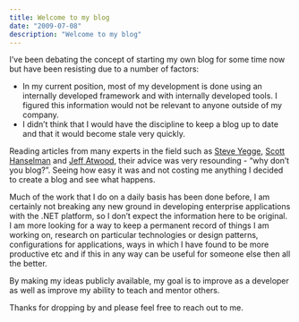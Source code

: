 ```yaml
---
title: Welcome to my blog
date: "2009-07-08"
description: "Welcome to my blog"
---
```


I’ve been debating the concept of starting my own blog for some time now but have been resisting due to a number of factors:

- In my current position, most of my development is done using an internally developed framework and with internally developed tools. I figured this information would not be relevant to anyone outside of my company.
- I didn’t think that I would have the discipline to keep a blog up to date and that it would become stale very quickly.

Reading articles from many experts in the field such as [Steve Yegge](http://steve.yegge.googlepages.com/you-should-write-blogs), [Scott Hanselman](http://www.hanselman.com/blog/SocialNetworkingForDevelopersConferenceTalkVideo.aspx) and [Jeff Atwood](http://www.codinghorror.com/blog/archives/000983.html), their advice was very resounding - “why don’t you blog?”. Seeing how easy it was and not costing me anything I decided to create a blog and see what happens.

Much of the work that I do on a daily basis has been done before, I am certainly not breaking any new ground in developing enterprise applications with the .NET platform, so I don’t expect the information here to be original. I am more looking for a way to keep a permanent record of things I am working on, research on particular technologies or design patterns, configurations for applications, ways in which I have found to be more productive etc and if this in any way can be useful for someone else then all the better.

By making my ideas publicly available, my goal is to improve as a developer as well as improve my ability to teach and mentor others.

Thanks for dropping by and please feel free to reach out to me.
